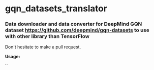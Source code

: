 # gqn_datasets_translator

### Data downloader and data converter for DeepMind GQN dataset https://github.com/deepmind/gqn-datasets to use with other library than TensorFlow

Don't hesitate to make a pull request. 

**Usage:**

``
